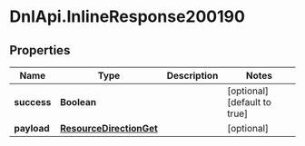 # DnlApi.InlineResponse200190

## Properties
Name | Type | Description | Notes
------------ | ------------- | ------------- | -------------
**success** | **Boolean** |  | [optional] [default to true]
**payload** | [**ResourceDirectionGet**](ResourceDirectionGet.md) |  | [optional] 


